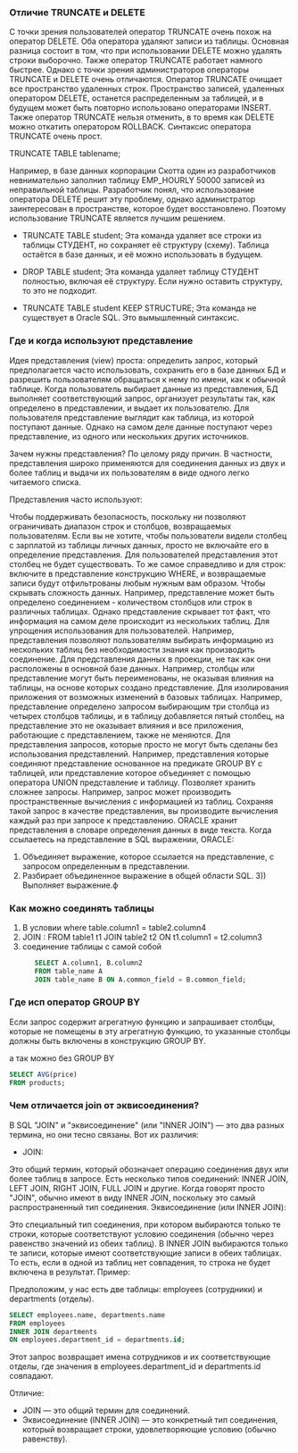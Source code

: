 ### Отличие TRUNCATE и DELETE

С точки зрения пользователей оператор TRUNCATE очень похож на оператор DELETE. Оба оператора удаляют записи из таблицы.
Основная разница состоит в том, что при использовании DELETE можно удалять строки выборочно. Также оператор TRUNCATE
работает намного быстрее. Однако с точки зрения администраторов операторы TRUNCATE и DELETE очень отличаются. 
Оператор TRUNCATE очищает все пространство удаленных строк. Пространство записей,
удаленных оператором DELETE, останется распределенным за таблицей, и в будущем может быть повторно использовано
операторами INSERT. Также оператор TRUNCATE нельзя отменить, в то время как DELETE можно откатить оператором ROLLBACK.
Синтаксис оператора TRUNCATE очень прост.

TRUNCATE TABLE tablename;

Например, в базе данных корпорации Скотта один из разработчиков невнимательно заполнил таблицу EMP_HOURLY 50000 записей
из неправильной таблицы. Разработчик понял, что использование оператора DELETE решит эту проблему, однако администратор
заинтересован в пространстве, которое будет восстановлено. Поэтому использование TRUNCATE является лучшим решением.

* TRUNCATE TABLE student;
Эта команда удаляет все строки из таблицы СТУДЕНТ, но сохраняет её структуру (схему). Таблица остаётся в базе данных, и её можно использовать в будущем.

* DROP TABLE student;
Эта команда удаляет таблицу СТУДЕНТ полностью, включая её структуру. Если нужно оставить структуру, то это не подходит.

* TRUNCATE TABLE student KEEP STRUCTURE;
Эта команда не существует в Oracle SQL. Это вымышленный синтаксис.
### Где и когда используют представление

Идея представления (view) проста: определить запрос, который предполагается часто использовать, сохранить его в базе
данных БД и разрешить пользователям обращаться к нему по имени, как к обычной таблице. Когда пользователь выбирает
данные из представления, БД выполняет соответствующий запрос, организует результаты так, как определено в
представлении, и выдает их пользователю. Для пользователя представление выглядит как таблица, из которой поступают
данные. Однако на самом деле данные поступают через представление, из одного или нескольких других источников.

Зачем нужны представления? По целому ряду причин. В частности, представления широко применяются для соединения данных из
двух и более таблиц и выдачи их пользователям в виде одного легко читаемого списка.

Представления часто используют:

Чтобы поддерживать безопасность, поскольку ни позволяют ограничивать диапазон строк и столбцов, возвращаемых
пользователям. Если вы не хотите, чтобы пользователи видели столбец с зарплатой из таблицы личных данных, просто не
включайте его в определение представления. Для пользователей представления этот столбец не будет существовать. То же
самое справедливо и для строк: включите в представление конструкцию WHERE, и возвращаемые записи будут отфильтрованы
любым нужным вам образом.
Чтобы скрывать сложность данных. Например, представление может быть определено соединением - количеством столбцов или
строк в различных таблицах. Однако представление скрывает тот факт, что информация на самом деле происходит из
нескольких таблиц.
Для упрощения использования для пользователей. Например, представления позволяют пользователям выбирать информацию из
нескольких таблиц без необходимости знания как производить соединение.
Для представления данных в проекции, не так как они расположены в основной базе данных. Например, столбцы или
представление могут быть переименованы, не оказывая влияния на таблицы, на основе которых создано представление.
Для изолирования приложения от возможных изменений в базовых таблицах. Например, представление определено запросом
выбирающим три столбца из четырех столбцов таблицы, и в таблицу добавляется пятый столбец, на представление это не
оказывает влияния и все приложения, работающие с представлением, также не меняются.
Для представления запросов, которые просто не могут быть сделаны без использования представлений. Например,
представления которые соединяют представление основанное на предикате GROUP BY с таблицей, или представление которое
объединяет с помощью оператора UNION представление и таблицу.
Позволяет хранить сложнее запросы. Например, запрос может производить пространственные вычисления с информацией из
таблиц. Сохраняя такой запрос в качестве представления, вы производите вычисления каждый раз при запросе к
представлению.
ORACLE хранит представления в словаре определения данных в виде текста. Когда ссылаетесь на представление в SQL
выражении, ORACLE:

1) Объединяет выражение, которое ссылается на представление, с запросом определенным в представлении.
2) Разбирает объединенное выражение в общей области SQL.
   3)) Выполняет выражение.ф

### Как можно соединять таблицы

1) В условии where table.column1 = table2.column4
2) JOIN : FROM table1 t1 JOIN table2 t2 ON t1.column1 = t2.column3
3) соединение таблицы с самой собой
    ```sql
       SELECT A.column1, B.column2
       FROM table_name A
       JOIN table_name B ON A.common_field = B.common_field;
   ```

### Где исп оператор GROUP BY

Если запрос содержит агрегатную функцию и запрашивает столбцы, которые не помещены в эту агрегатную функцию, то
указанные столбцы должны быть включены в конструкцию GROUP BY.

а так можно без GROUP BY
```sql
SELECT AVG(price) 
FROM products;
```


### Чем отличается join от эквисоединения?

В SQL "JOIN" и "эквисоединение" (или "INNER JOIN") — это два разных термина, но они тесно связаны. Вот их различия:

* JOIN:

Это общий термин, который обозначает операцию соединения двух или более таблиц в запросе.
Есть несколько типов соединений: INNER JOIN, LEFT JOIN, RIGHT JOIN, FULL JOIN и другие.
Когда говорят просто "JOIN", обычно имеют в виду INNER JOIN, поскольку это самый распространенный тип соединения.
Эквисоединение (или INNER JOIN):

Это специальный тип соединения, при котором выбираются только те строки, которые соответствуют условию соединения (обычно через равенство значений из обеих таблиц).
В INNER JOIN выбираются только те записи, которые имеют соответствующие записи в обеих таблицах. То есть, если в одной из таблиц нет совпадения, то строка не будет включена в результат.
Пример:

Предположим, у нас есть две таблицы: employees (сотрудники) и departments (отделы).

```sql
SELECT employees.name, departments.name
FROM employees
INNER JOIN departments
ON employees.department_id = departments.id;
```
Этот запрос возвращает имена сотрудников и их соответствующие отделы, где значения в employees.department_id и departments.id совпадают.

Отличие:

* JOIN — это общий термин для соединений.
* Эквисоединение (INNER JOIN) — это конкретный тип соединения, который возвращает строки, удовлетворяющие условию (обычно равенству).